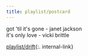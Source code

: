 ```yaml
---
title: playlist/postcard
---
```


got 'til it's gone - janet jackson  
it's only love - vicki brittle  


[playlist/drift](/drift){:. internal-link}
